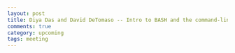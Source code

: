 ```yaml
---
layout: post
title: Diya Das and David DeTomaso -- Intro to BASH and the command-line shell
comments: true
category: upcoming
tags: meeting
---
```


